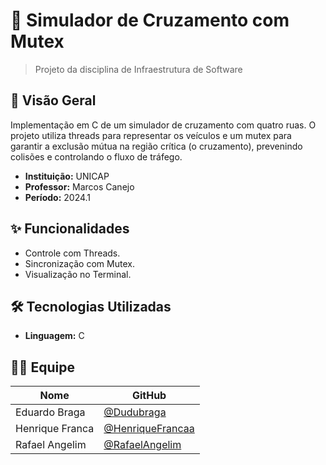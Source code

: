 # 🚀 Simulador de Cruzamento com Mutex
> Projeto da disciplina de Infraestrutura de Software

## 📖 Visão Geral

Implementação em C de um simulador de cruzamento com quatro ruas. O projeto utiliza threads para representar os veículos e um mutex para garantir a exclusão mútua na região crítica (o cruzamento), prevenindo colisões e controlando o fluxo de tráfego.

- **Instituição:** UNICAP
- **Professor:** Marcos Canejo
- **Período:** 2024.1  

## ✨ Funcionalidades

- Controle com Threads.
- Sincronização com Mutex.
- Visualização no Terminal.

## 🛠️ Tecnologias Utilizadas

- **Linguagem:** C

## 👨‍💻 Equipe

| Nome              | GitHub                               |
| ----------------- | ------------------------------------ |
| Eduardo Braga     | [@Dudubraga](https://github.com/Dudubraga) |
| Henrique Franca   | [@HenriqueFrancaa](https://github.com/HenriqueFrancaa) |
| Rafael Angelim    | [@RafaelAngelim](https://github.com/RafaelAngelim) |
